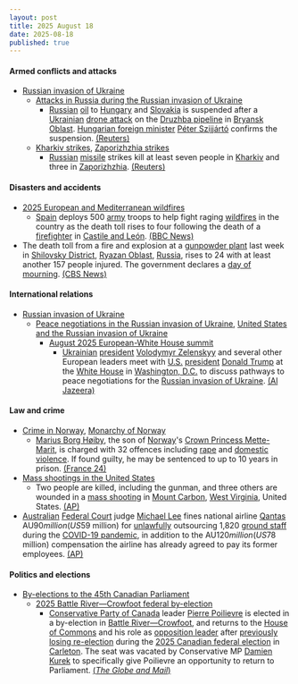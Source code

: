 ```yaml
---
layout: post
title: 2025 August 18
date: 2025-08-18
published: true
---
```



#### Armed conflicts and attacks

* [Russian invasion of Ukraine](https://en.wikipedia.org/wiki/Russian_invasion_of_Ukraine "Russian invasion of Ukraine")
  * [Attacks in Russia during the Russian invasion of Ukraine](https://en.wikipedia.org/wiki/Attacks_in_Russia_during_the_Russian_invasion_of_Ukraine "Attacks in Russia during the Russian invasion of Ukraine")
    * [Russian](https://en.wikipedia.org/wiki/Russia "Russia") [oil](https://en.wikipedia.org/wiki/Petroleum "Petroleum") to [Hungary](https://en.wikipedia.org/wiki/Hungary "Hungary") and [Slovakia](https://en.wikipedia.org/wiki/Slovakia "Slovakia") is suspended after a [Ukrainian](https://en.wikipedia.org/wiki/Armed_Forces_of_Ukraine "Armed Forces of Ukraine") [drone attack](https://en.wikipedia.org/wiki/Drone_warfare "Drone warfare") on the [Druzhba pipeline](https://en.wikipedia.org/wiki/Druzhba_pipeline "Druzhba pipeline") in [Bryansk Oblast](https://en.wikipedia.org/wiki/Bryansk_Oblast "Bryansk Oblast"). [Hungarian foreign minister](https://en.wikipedia.org/wiki/Minister_of_Foreign_Affairs_%28Hungary%29 "Minister of Foreign Affairs (Hungary)") [Péter Szijjártó](https://en.wikipedia.org/wiki/P%C3%A9ter_Szijj%C3%A1rt%C3%B3 "Péter Szijjártó") confirms the suspension. [(Reuters)](https://www.reuters.com/business/energy/russian-oil-flows-hungary-slovakia-halted-after-ukrainian-attack-2025-08-18/)
  * [Kharkiv strikes](https://en.wikipedia.org/wiki/Kharkiv_strikes_%282022%E2%80%93present%29 "Kharkiv strikes (2022–present)"), [Zaporizhzhia strikes](https://en.wikipedia.org/wiki/Zaporizhzhia_strikes_%282022%E2%80%93present%29 "Zaporizhzhia strikes (2022–present)")
    * [Russian](https://en.wikipedia.org/wiki/Russian_Armed_Forces "Russian Armed Forces") [missile](https://en.wikipedia.org/wiki/Missile "Missile") strikes kill at least seven people in [Kharkiv](https://en.wikipedia.org/wiki/Kharkiv "Kharkiv") and three in [Zaporizhzhia](https://en.wikipedia.org/wiki/Zaporizhzhia "Zaporizhzhia"). [(Reuters)](https://www.reuters.com/world/europe/russian-attacks-ukraine-kill-10-ahead-trump-zelenskiy-meeting-2025-08-17/)

#### Disasters and accidents

* [2025 European and Mediterranean wildfires](https://en.wikipedia.org/wiki/2025_European_and_Mediterranean_wildfires "2025 European and Mediterranean wildfires")
  * [Spain](https://en.wikipedia.org/wiki/Spain "Spain") deploys 500 [army](https://en.wikipedia.org/wiki/Spanish_Army "Spanish Army") troops to help fight raging [wildfires](https://en.wikipedia.org/wiki/Wildfire "Wildfire") in the country as the death toll rises to four following the death of a [firefighter](https://en.wikipedia.org/wiki/Firefighter "Firefighter") in [Castile and León](https://en.wikipedia.org/wiki/Castile_and_Le%C3%B3n "Castile and León"). [(BBC News)](https://www.bbc.co.uk/news/articles/cz60y7npl32o)
* The death toll from a fire and explosion at a [gunpowder plant](https://en.wikipedia.org/wiki/Powder_mill "Powder mill") last week in [Shilovsky District](https://en.wikipedia.org/wiki/Shilovsky_District "Shilovsky District"), [Ryazan Oblast](https://en.wikipedia.org/wiki/Ryazan_Oblast "Ryazan Oblast"), [Russia](https://en.wikipedia.org/wiki/Russia "Russia"), rises to 24 with at least another 157 people injured. The government declares a [day of mourning](https://en.wikipedia.org/wiki/Day_of_mourning "Day of mourning"). [(CBS News)](https://www.cbsnews.com/news/explosion-fire-factory-russia-deaths-injuries-ryazan/)

#### International relations

* [Russian invasion of Ukraine](https://en.wikipedia.org/wiki/Russian_invasion_of_Ukraine "Russian invasion of Ukraine")
  * [Peace negotiations in the Russian invasion of Ukraine](https://en.wikipedia.org/wiki/Peace_negotiations_in_the_Russian_invasion_of_Ukraine "Peace negotiations in the Russian invasion of Ukraine"), [United States and the Russian invasion of Ukraine](https://en.wikipedia.org/wiki/United_States_and_the_Russian_invasion_of_Ukraine "United States and the Russian invasion of Ukraine")
    * [August 2025 European-White House summit](https://en.wikipedia.org/wiki/August_2025_European-White_House_summit "August 2025 European-White House summit")
      * [Ukrainian](https://en.wikipedia.org/wiki/Ukraine "Ukraine") [president](https://en.wikipedia.org/wiki/President_of_Ukraine "President of Ukraine") [Volodymyr Zelenskyy](https://en.wikipedia.org/wiki/Volodymyr_Zelenskyy "Volodymyr Zelenskyy") and several other European leaders meet with [U.S.](https://en.wikipedia.org/wiki/U.S. "U.S.") [president](https://en.wikipedia.org/wiki/U.S._president "U.S. president") [Donald Trump](https://en.wikipedia.org/wiki/Donald_Trump "Donald Trump") at the [White House](https://en.wikipedia.org/wiki/White_House "White House") in [Washington, D.C.](https://en.wikipedia.org/wiki/Washington%2C_D.C. "Washington, D.C.") to discuss pathways to peace negotiations for the [Russian invasion of Ukraine](https://en.wikipedia.org/wiki/Russian_invasion_of_Ukraine "Russian invasion of Ukraine"). [(Al Jazeera)](https://www.aljazeera.com/news/liveblog/2025/8/18/live-trump-to-meet-zelenskyy-after-dismissing-ukraines-crimea-nato-hopes)

#### Law and crime

* [Crime in Norway](https://en.wikipedia.org/wiki/Crime_in_Norway "Crime in Norway"), [Monarchy of Norway](https://en.wikipedia.org/wiki/Monarchy_of_Norway "Monarchy of Norway")
  * [Marius Borg Høiby](https://en.wikipedia.org/wiki/Marius_Borg_H%C3%B8iby "Marius Borg Høiby"), the son of [Norway](https://en.wikipedia.org/wiki/Norway "Norway")'s [Crown Princess Mette-Marit](https://en.wikipedia.org/wiki/Crown_Princess_Mette-Marit "Crown Princess Mette-Marit"), is charged with 32 offences including [rape](https://en.wikipedia.org/wiki/Rape "Rape") and [domestic violence](https://en.wikipedia.org/wiki/Domestic_violence "Domestic violence"). If found guilty, he may be sentenced to up to 10 years in prison. [(France 24)](https://www.france24.com/en/live-news/20250818-son-of-norway-princess-charged-with-four-rapes)
* [Mass shootings in the United States](https://en.wikipedia.org/wiki/Mass_shootings_in_the_United_States "Mass shootings in the United States")
  * Two people are killed, including the gunman, and three others are wounded in a [mass shooting](https://en.wikipedia.org/wiki/Mass_shooting "Mass shooting") in [Mount Carbon](https://en.wikipedia.org/wiki/Mount_Carbon%2C_West_Virginia "Mount Carbon, West Virginia"), [West Virginia](https://en.wikipedia.org/wiki/West_Virginia "West Virginia"), United States. [(AP)](https://apnews.com/article/fatal-shooting-west-virginia-b7eb0a48b37dae22b63b68a37e6411f2)
* [Australian](https://en.wikipedia.org/wiki/Australia "Australia") [Federal Court](https://en.wikipedia.org/wiki/Federal_Court_of_Australia "Federal Court of Australia") judge [Michael Lee](https://en.wikipedia.org/wiki/Michael_Lee_%28judge%29 "Michael Lee (judge)") fines national airline [Qantas](https://en.wikipedia.org/wiki/Qantas "Qantas") AU$90 million (US$59 million) for [unlawfully](https://en.wikipedia.org/wiki/Australian_labour_law "Australian labour law") outsourcing 1,820 [ground staff](https://en.wikipedia.org/wiki/Ground_staff "Ground staff") during the [COVID-19 pandemic](https://en.wikipedia.org/wiki/COVID-19_pandemic_in_Australia "COVID-19 pandemic in Australia"), in addition to the AU$120 million (US$78 million) compensation the airline has already agreed to pay its former employees. [(AP)](https://apnews.com/article/australia-qantas-fined-court-illegal-firing-staff-965b80da6e9b14dbf7a4809a85f803ac)

#### Politics and elections

* [By-elections to the 45th Canadian Parliament](https://en.wikipedia.org/wiki/By-elections_to_the_45th_Canadian_Parliament "By-elections to the 45th Canadian Parliament")
  * [2025 Battle River—Crowfoot federal by-election](https://en.wikipedia.org/wiki/2025_Battle_River%E2%80%94Crowfoot_federal_by-election "2025 Battle River—Crowfoot federal by-election")
    * [Conservative Party of Canada](https://en.wikipedia.org/wiki/Conservative_Party_of_Canada "Conservative Party of Canada") leader [Pierre Poilievre](https://en.wikipedia.org/wiki/Pierre_Poilievre "Pierre Poilievre") is elected in a by-election in [Battle River—Crowfoot](https://en.wikipedia.org/wiki/Battle_River%E2%80%94Crowfoot "Battle River—Crowfoot"), and returns to the [House of Commons](https://en.wikipedia.org/wiki/House_of_Commons_of_Canada "House of Commons of Canada") and his role as [opposition leader](https://en.wikipedia.org/wiki/Leader_of_the_Official_Opposition_%28Canada%29 "Leader of the Official Opposition (Canada)") after [previously losing re-election](https://en.wikipedia.org/wiki/Carleton_in_the_2025_Canadian_federal_election "Carleton in the 2025 Canadian federal election") during the [2025 Canadian federal election](https://en.wikipedia.org/wiki/2025_Canadian_federal_election "2025 Canadian federal election") in [Carleton](https://en.wikipedia.org/wiki/Carleton_%28Ontario_federal_electoral_district%29 "Carleton (Ontario federal electoral district)"). The seat was vacated by Conservative MP [Damien Kurek](https://en.wikipedia.org/wiki/Damien_Kurek "Damien Kurek") to specifically give Poilievre an opportunity to return to Parliament. [(*The Globe and Mail*)](https://www.theglobeandmail.com/politics/article-by-election-pierre-poilievre-battle-river-crowfoot/)
